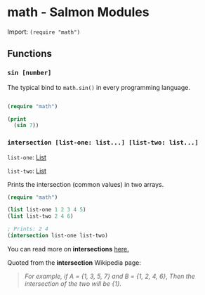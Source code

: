 # math - Salmon Modules

Import: `(require "math")`

## Functions

### `sin [number]`

The typical bind to `math.sin()` in every programming language.

```lisp

(require "math")

(print 
  (sin 7))

```

### `intersection [list-one: list...] [list-two: list...]`

`list-one`: [List](../Language/Types/List.md)

`list-two`: [List](../Language/Types/List.md)

Prints the intersection (common values) in two arrays.

```lisp
(require "math")

(list list-one 1 2 3 4 5)
(list list-two 2 4 6)

; Prints: 2 4
(intersection list-one list-two)
```

You can read more on **intersections** [here.](https://en.wikipedia.org/wiki/Intersection)

Quoted from the **intersection** Wikipedia page:
> *For example, if A = {1, 3, 5, 7} and B = {1, 2, 4, 6}*,
> *Then the intersection of the two will be {1}.*
